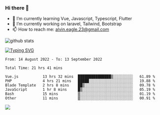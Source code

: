 ### Hi there 👋
- 🌱 I’m currently learning Vue, Javascript, Typescript, Flutter
- 🔭 I’m currently working on laravel, Tailwind, Bootstrap
- 📫 How to reach me: alvin.eagle.23@gmail.com



![github stats](https://github-readme-stats.vercel.app/api?username=alvnfaiz&show_icons=true)


[![Typing SVG](http://readme-typing-svg.herokuapp.com?font=Montserrat&color=%2336BCF7&duration=4000&center=true&lines=Alvin+Faiz;Fullstack+Developer;PHP%2C+Java%2C+Javascript%2C+Python;Laravel%2C+Vue%202%2C+Tailwind%2C+Bootstrap)](https://git.io/typing-svg)

<!--[![Alvnfaiz wakatime stats](https://github-readme-stats.vercel.app/api/wakatime?username=alvnfaiz&layout=compact&theme=dracula)](https://github.com/anuraghazra/github-readme-stats)

<!--START_SECTION:waka-->

```text
From: 14 August 2022 - To: 13 September 2022

Total Time: 21 hrs 41 mins

Vue.js           13 hrs 32 mins  ███████████████▒░░░░░░░░░   61.89 %
PHP              4 hrs 21 mins   █████░░░░░░░░░░░░░░░░░░░░   19.88 %
Blade Template   2 hrs 8 mins    ██▒░░░░░░░░░░░░░░░░░░░░░░   09.78 %
JavaScript       1 hr 8 mins     █▒░░░░░░░░░░░░░░░░░░░░░░░   05.19 %
Bash             15 mins         ▒░░░░░░░░░░░░░░░░░░░░░░░░   01.19 %
Other            11 mins         ▒░░░░░░░░░░░░░░░░░░░░░░░░   00.91 %
```

<!--END_SECTION:waka-->

  <!-- Change the `github-readme-stats.anuraghazra1.vercel.app` to `github-readme-stats.vercel.app`  -->
  <img align="center" src="https://github-readme-stats.anuraghazra1.vercel.app/api/top-langs/?username=alvnfaiz&layout=compact" />
<!--
**alvnfaiz/alvnfaiz** is a ✨ _special_ ✨ repository because its `README.md` (this file) appears on your GitHub profile.

Here are some ideas to get you started:

- 🔭 I’m currently working on ...
- 🌱 I’m currently learning ...
- 👯 I’m looking to collaborate on ...
- 🤔 I’m looking for help with ...
- 💬 Ask me about ...
- 📫 How to reach me: ...
- 😄 Pronouns: ...
- ⚡ Fun fact: ...
-->

